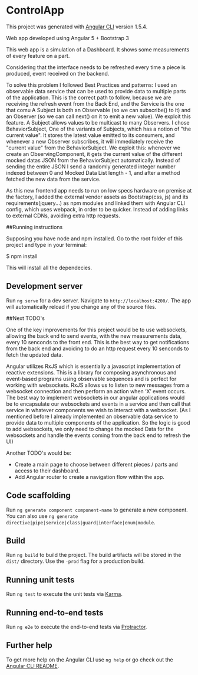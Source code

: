 # ControlApp

This project was generated with [Angular CLI](https://github.com/angular/angular-cli) version 1.5.4.

Web app developed using Angular 5 + Bootstrap 3

This web app is a simulation of a Dashboard. It shows some measurements of every feature on a part.

Considering that the interface needs to be refreshed every time a piece is produced, event received
on the backend.

To solve this problem I followed Best Practices and patterns: I used an observable data service that can be used to provide data to multiple parts of the application. This is the correct path to follow, because we are receiving the refresh event from the Back End, and the Service is the one that comu 
A Subject is both an Observable (so we can subscribe() to it) and an Observer (so we can call next() on it to emit a new value). We exploit this feature. A Subject allows values to be multicast to many Observers.
I chose BehaviorSubject, One of the variants of Subjects, which has a notion of "the current value". It stores the latest value emitted to its consumers, and whenever a new Observer subscribes, it will immediately receive the "current value" from the BehaviorSubject.
We exploit this: whenever we create an ObservingComponent, it gets the current value of the different mocked datas JSON from the BehaviorSubject automatically. Instead of sending the entire JSON I send a randomly generated integer number indexed between 0 and Mocked Data List length - 1, and after a method fetched the new data from the service.

As this new frontend  app needs to run on low specs hardware on premise at the factory, I added the external vendor assets as Bootstrap(css, js) and its requirements(jquery...) as npm modules and linked them with Angular CLI config, which uses webpack, in order to be quicker. Instead of adding links to external CDNs, avoiding extra http requests.


##Running instructions

Supposing you have node and npm installed. Go to the root folder of this project and type in your terminal:

$ npm install

This will install all the dependecies.

## Development server

Run `ng serve` for a dev server. Navigate to `http://localhost:4200/`. The app will automatically reload if you change any of the source files.

##Next TODO's

One of the key improvements for this project would be to use websockets, allowing the back end to send events, with the new measurements data, every 10 senconds to the front end. This is the best way to get notifications from the back end and avoiding to do an http request every 10 senconds to fetch the updated data.

Angular utilizes RxJS which is essentially a javascript implementation of reactive extensions. This is a library for composing asynchronous and event-based programs using observable sequences and is perfect for working with websockets. RxJS allows us to listen to new messages from a websocket connection and then perform an action when ‘X’ event occurs. The best way to implement websockets in our angular applications would be to encapsulate our websockets and events in a service and then call that service in whatever components we wish to interact with a websocket. (As I mentioned before I already implemented an observable data service to provide data to multiple components of the application. So the logic is good to add websockets, we only need to change the mocked Data for the websockets and handle the events coming from the back end to refresh the UI)

Another TODO's would be:

* Create a main page to choose between different pieces / parts and access to their dashboard.
* Add Angular router to create a navigation flow within the app.

## Code scaffolding

Run `ng generate component component-name` to generate a new component. You can also use `ng generate directive|pipe|service|class|guard|interface|enum|module`.

## Build

Run `ng build` to build the project. The build artifacts will be stored in the `dist/` directory. Use the `-prod` flag for a production build.

## Running unit tests

Run `ng test` to execute the unit tests via [Karma](https://karma-runner.github.io).

## Running end-to-end tests

Run `ng e2e` to execute the end-to-end tests via [Protractor](http://www.protractortest.org/).

## Further help

To get more help on the Angular CLI use `ng help` or go check out the [Angular CLI README](https://github.com/angular/angular-cli/blob/master/README.md).
